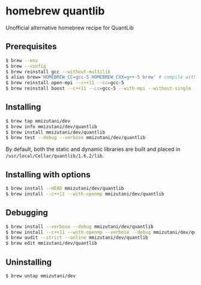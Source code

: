 # homebrew quantlib

Unofficial alternative homebrew recipe for QuantLib

## Prerequisites

```sh
$ brew --env
$ brew --config
$ brew reinstall gcc --without-multilib
$ alias brew='HOMEBREW_CC=gcc-5 HOMEBREW_CXX=g++-5 brew' # compile with g++ instead of clang++
$ brew reinstall open-mpi --c++11 --cc=gcc-5
$ brew reinstall boost --c++11 --cc=gcc-5 --with-mpi --without-single --build-from-source
```

## Installing

```sh
$ brew tap mmizutani/dev
$ brew info mmizutani/dev/quantlib
$ brew install mmizutani/dev/quantlib
$ brew test --debug --verbose mmizutani/dev/quantlib
```

By default, both the static and dynamic libraries are built and placed in `/usr/local/Cellar/quantlib/1.6.2/lib`.


## Installing with options

```sh
$ brew install --HEAD mmizutani/dev/quantlib
$ brew install --c++11 --with-openmp mmizutani/dev/quantlib
```

## Debugging

```sh
$ brew install --verbose --debug mmizutani/dev/quantlib
$ brew install --c++11 --with-openmp --verbose --debug mmizutani/dev/quantlib
$ brew audit --strict --online mmizutani/dev/quantlib
$ brew edit mmizutani/dev/quantlib
```

## Uninstalling

```sh
$ brew untap mmizutani/dev
```